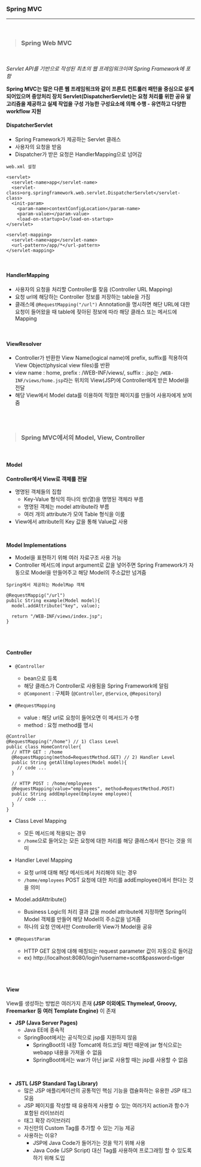 ### Spring MVC
---

<br>

>### Spring Web MVC

<br>

_Servlet API를 기반으로 작성된 최초의 웹 프레임워크이며 Spring Framework에 포함_

__Spring MVC는 많은 다른 웹 프레임워크와 같이 프론트 컨트롤러 패턴을 중심으로 설계되어있으며 중앙처리 장치 Servlet(DispatcherServlet)는 요청 처리를 위한 공유 알고리즘을 제공하고 실제 작업을 구성 가능한 구성요소에 의해 수행 - 유연하고 다양한 workflow 지원__

#### DispatcherServlet

- Spring Framework가 제공하는 Servlet 클래스
- 사용자의 요청을 받음
- Dispatcher가 받은 요청은 HandlerMapping으로 넘어감

~~~
web.xml 설정

<servlet>
  <servlet-name>app</servlet-name>
  <servlet-class>org.springframework.web.servlet.DispatcherServlet</servlet-class>
  <init-param>
    <param-name>contextConfigLocation</param-name>
    <param-value></param-value>
    <load-on-startup>1</load-on-startup>
</servlet>

<servlet-mapping>
  <servlet-name>app</servlet-name>
  <url-pattern>/app/*</url-pattern>
</servlet-mapping>
~~~

<br>

#### HandlerMapping

- 사용자의 요청을 처리할 Controller를 찾음 (Controller URL Mapping)
- 요청 url에 해당하는 Controller 정보를 저장하는 table을 가짐
- 클래스에 `@RequestMapping("/url")` Annotation을 명시하면 해단 URL에 대한 요청이 들어왔을 때 table에 젖아된 정보에 따라 해당 클래스 또는 메서드에 Mapping

<br>

#### ViewResolver

- Controller가 반환한 View Name(logical name)에 prefix, suffix를 적용하여 View Object(physical view files)를 반환
- view name : home, prefix : /WEB-INF/views/, suffix : .jsp는 `/WEB-INF/views/home.jsp`라는 위치의 View(JSP)에 Controller에게 받은 Model을 전달
- 해당 View에서 Model data를 이용하여 적절한 페이지를 만들어 사용자에게 보여줌

<br><br>

>### Spring MVC에서의 Model, View, Controller

<br>

#### Model

__Controller에서 View로 객체를 전달__

- 명명된 객체들의 집합
  - Key-Value 형식의 하나의 쌍(열)을 명명된 객체라 부름
  - 명명된 객체는 model attribute라 부름
  - 여러 개의 attribute가 모여 Table 형식을 이룸
- View에서 attribute의 Key 값을 통해 Value값 사용

<br>

__Model Implementations__

- Model을 표현하기 위해 여러 자료구조 사용 가능
- Controller 메서드에 input argument로 값을 넣어주면 Spring Framework가 자동으로 Model을 만들어주고 해당 Model의 주소값만 넘겨줌

~~~
Spring에서 제공하는 ModelMap 객체

@RequestMappig("/url")
pubilc String example(Model model){
  model.addAttribute("key", value);

  return "/WEB-INF/views/index.jsp";
}
~~~

<br><br>

#### Controller

- `@Controller`
  - bean으로 등록
  - 해당 클래스가 Controller로 사용됨을 Spring Framework에 알림
  - `@Component` : 구체화 (`@Controller`, `@Service`, `@Repository`)

- `@RequestMapping`
  - value : 해당 url로 요청이 들어오면 이 메서드가 수행
  - method : 요청 method를 명시
~~~
@Controller
@RequestMapping("/home") // 1) Class Level
public class HomeController{
  // HTTP GET : /home
  @RequestMapping(method=RequestMethod.GET) // 2) Handler Level
  public String getAllEmployees(Model model){
    // code ...
  }

  // HTTP POST : /home/employees
  @RequestMapping(value="employees", method=RequestMethod.POST)
  public String addEmployee(Employee employee){
    // code ...
  }
}
~~~

- Class Level Mapping
  - 모든 메서드에 적용되는 경우
  - `/home`으로 들어오는 모든 요청에 대한 처리를 해당 클래스에서 한다는 것을 의미

- Handler Level Mapping
  - 요청 url에 대해 해당 메서드에서 처리해야 되는 경우
  - `/home/employees` POST 요청에 대한 처리를 addEmployee()에서 한다는 것을 의미

- Model.addAttribute()
  - Business Logic의 처리 결과 값을 model attribute에 지정하면 Spring이 Model 객체를 만들어 해당 Model의 주소값을 넘겨줌
  - 하나의 요청 안에서만 Controller와 View가 Model을 공유

- `@RequestParam`
  - HTTP GET 요청에 대해 매칭되는 request parameter 값이 자동으로 들어감
  - ex) http://localhost:8080/login?username=scott&password=tiger

<br><br>

#### View

View를 생성하는 방법은 여러가지 존재 __(JSP 이외에도 Thymeleaf, Groovy, Freemarker 등 여러 Template Engine)__ 이 존재

- __JSP (Java Server Pages)__
  - Java EE에 종속적
  - SpringBoot에서는 공식적으로 jsp를 지원하지 않음
    - SpringBoot의 내장 Tomcat에 하드코딩 패턴 때문에 jar 형식으로는 webapp 내용을 가져올 수 없음
    - SpringBoot에서는 war가 아닌 jar로 사용할 때는 jsp를 사용할 수 없음

<br>

- __JSTL (JSP Standard Tag Library)__
  - 많은 JSP 애플리케이션의 공통적인 핵심 기능을 캡슐화하는 유용한 JSP 태그 모음
  - JSP 페이지를 작성할 때 유용하게 사용할 수 있는 여러가지 action과 함수가 포함된 라이브러리
  - 태그 확장 라이브러리
  - 자신만의 Custom Tag를 추가할 수 있는 기능 제공
  - 사용하는 이유?
    - JSP에 Java Code가 들어가는 것을 막기 위해 사용
    - Java Code (JSP Script) 대신 Tag를 사용하여 프로그래밍 할 수 있도록 하기 위해 도입
